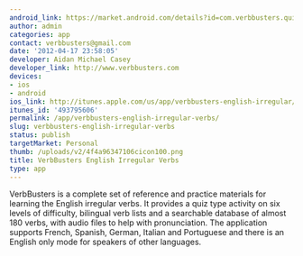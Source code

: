 ```yaml
---
android_link: https://market.android.com/details?id=com.verbbusters.quiz
author: admin
categories: app
contact: verbbusters@gmail.com
date: '2012-04-17 23:58:05'
developer: Aidan Michael Casey
developer_link: http://www.verbbusters.com
devices: 
- ios
- android
ios_link: http://itunes.apple.com/us/app/verbbusters-english-irregular/id493795606?mt=8
itunes_id: '493795606'
permalink: /app/verbbusters-english-irregular-verbs/
slug: verbbusters-english-irregular-verbs
status: publish
targetMarket: Personal
thumb: /uploads/v2/4f4a96347106cicon100.png
title: VerbBusters English Irregular Verbs
type: app
---
```


VerbBusters is a complete set of reference and practice materials for learning the English irregular verbs. It provides a quiz type activity on six levels of difficulty, bilingual verb lists and a searchable database of almost 180 verbs, with audio files to help with pronunciation. The application supports French, Spanish, German, Italian and Portuguese and there is an English only mode for speakers of other languages.